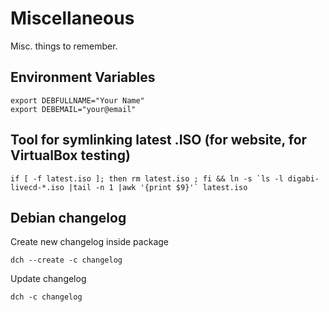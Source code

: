Miscellaneous
===================================
Misc. things to remember.

## Environment Variables
    export DEBFULLNAME="Your Name"
    export DEBEMAIL="your@email"


## Tool for symlinking latest .ISO (for website, for VirtualBox testing)
    if [ -f latest.iso ]; then rm latest.iso ; fi && ln -s `ls -l digabi-livecd-*.iso |tail -n 1 |awk '{print $9}'` latest.iso


## Debian changelog
Create new changelog inside package

    dch --create -c changelog

Update changelog

    dch -c changelog

